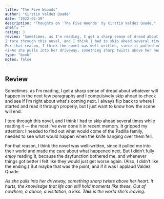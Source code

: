 ```yaml
---
title: "The Five Wounds"
author: "Kirstin Valdez Quade"
date: "2022-02-19"
description: "Thoughts on 'The Five Wounds' by Kirstin Valdez Quade."
shelf: ""
rating: 3
review: "Sometimes, as I'm reading, I get a sharp sense of dread about whatever will happen in the next few paragraphs and I compulsively skip ahead to check and see if I’m right about what's coming next. I always flip back to where I started and read it through properly, but I just want to <i>know</i> how the scene will end.<br/><br/>
I tore through this novel, and I think I had to skip ahead several times while reading it — the most I've ever done it in recent memory. It gripped my attention: I needed to find out what would come of the Padilla family, needed to see what would happen when the knife hanging over them fell.<br/><br/>
For that reason, I think the novel was well-written, since it pulled me into their world and made me care about what happened next. But I didn’t fully <i>enjoy</i> reading it, because the dsyfunction bothered me, and whenever things got better I felt like they would just get worse again. (Also, I didn’t like the ending.) But maybe that was the point, and if it was I applaud Valdez Quade.<br/><br/>
<i>As she pulls into her driveway, something sharp twists above her heart. It hurts, the knowledge that life can still hold moments like these. Out of nowhere, a dance, a visitation, a kiss. <b>This</b> is the world she’s leaving.</i>"
type: "book" 
notes: false
---
```


## Review

Sometimes, as I'm reading, I get a sharp sense of dread about whatever will happen in the next few paragraphs and I compulsively skip ahead to check and see if I’m right about what's coming next. I always flip back to where I started and read it through properly, but I just want to _know_ how the scene will end.

I tore through this novel, and I think I had to skip ahead several times while reading it — the most I've ever done it in recent memory. It gripped my attention: I needed to find out what would come of the Padilla family, needed to see what would happen when the knife hanging over them fell.

For that reason, I think the novel was well-written, since it pulled me into their world and made me care about what happened next. But I didn’t fully _enjoy_ reading it, because the dsyfunction bothered me, and whenever things got better I felt like they would just get worse again. (Also, I didn’t like the ending.) But maybe that was the point, and if it was I applaud Valdez Quade.

_As she pulls into her driveway, something sharp twists above her heart. It hurts, the knowledge that life can still hold moments like these. Out of nowhere, a dance, a visitation, a kiss. **This** is the world she's leaving._
